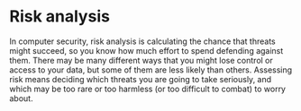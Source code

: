 [Title]: # (Análisis de riesgos)
[Order]: # (99)

# Risk analysis

In computer security, risk analysis is calculating the chance that threats might succeed, so you know how much effort to spend defending against them. There may be many different ways that you might lose control or access to your data, but some of them are less likely than others. Assessing risk means deciding which threats you are going to take seriously, and which may be too rare or too harmless (or too difficult to combat) to worry about.
